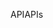 <span data-ttu-id="d2778-101">API</span><span class="sxs-lookup"><span data-stu-id="d2778-101">APIs</span></span>